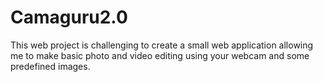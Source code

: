 # Camaguru2.0
This web project is challenging to create a small web application allowing me to make basic photo and video editing using your webcam and some predefined images.
